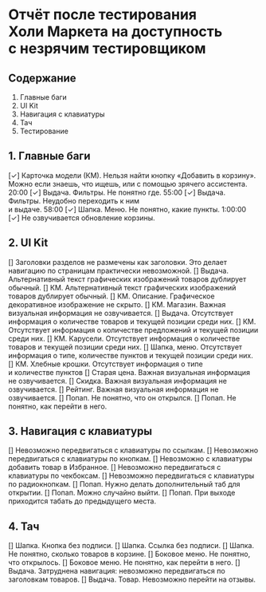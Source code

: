 # Отчёт после тестирования Холи Маркета на доступность с незрячим тестировщиком

## Содержание
1. Главные баги
2. UI Kit
3. Навигация с клавиатуры
4. Тач
5. Тестирование

## 1. Главные баги
[✓] Карточка модели (КМ). Нельзя найти
   кнопку «Добавить в корзину». Можно если знаешь,
   что ищешь, или с помощью зрячего ассистента.
20:00 [✓] Выдача. Фильтры. Не понятно где.
55:00 [✓] Выдача. Фильтры. Неудобно переходить к ним    
   и выдаче.
58:00 [✓] Шапка. Меню. Не понятно, какие пункты.
1:00:00 [✓] Не озвучивается обновление корзины.

## 2. UI Kit
[] Заголовки разделов не размечены как заголовки.
   Это делает навигацию по страницам
   практически невозможной.
[] Выдача. Альтернативный текст графических изображений
   товаров дублирует обычный.
[] КМ. Альтернативный текст графических изображений
   товаров дублирует обычный.
[] КМ. Описание. Графическое декоративное
   изображение не скрыто.
[] КМ. Магазин. Важная визуальная информация
   не озвучивается.
[] Выдача. Отсутствует информация
   о количестве товаров и текущей позиции среди них.
[] КМ. Отсутствует информация
   о количестве предложений и текущей позиции среди них.
[] КМ. Карусели. Отсутствует информация
   о количестве товаров и текущей позиции среди них.
[] Шапка, меню. Отсутствует информация о типе,
   количестве пунктов и текущей позиции среди них.
[] КМ. Хлебные крошки. Отсутствует информация о типе
   и количестве пунктов
[] Старая цена. Важная визуальная информация
   не озвучивается.
[] Скидка. Важная визуальная информация
   не озвучивается.
[] Рейтинг. Важная визуальная информация
   не озвучивается.
[] Попап. Не понятно, что он открылся.
[] Попап. Не понятно, как перейти в него.

## 3. Навигация с клавиатуры
[] Невозможно передвигаться с клавиатуры по ссылкам.
[] Невозможно передвигаться с клавиатуры по кнопкам.
[] Невозможно с клавиатуры добавить товар в Избранное.
[] Невозможно передвигаться с клавиатуры по чекбоксам.
[] Невозможно передвигаться с клавиатуры по радиокнопкам.
[] Попап. Нужно делать дополнительный таб для открытии.
[] Попап. Можно случайно выйти.
[] Попап. При выходе приходится табать
   до предыдущего места.

## 4. Тач
[] Шапка. Кнопка без подписи.
[] Шапка. Ссылка без подписи.
[] Шапка. Не понятно, сколько товаров в корзине.
[] Боковое меню. Не понятно, что открылось.
[] Боковое меню. Не понятно, как перейти в него.
[] Выдача. Затруднена навигация:
   невозможно передвигаться по заголовкам товаров.
[] Выдача. Товар. Невозможно перейти на отзывы.
